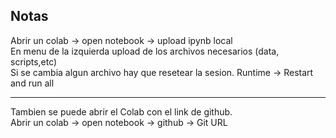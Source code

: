 
## Notas

Abrir un colab -> open notebook -> upload ipynb local  
En menu de la izquierda upload de los archivos necesarios (data, scripts,etc)  
Si se cambia algun archivo hay que resetear la sesion. Runtime -> Restart and run all

---

Tambien se puede abrir el Colab con el link de github.  
Abrir un colab -> open notebook -> github -> Git URL 
